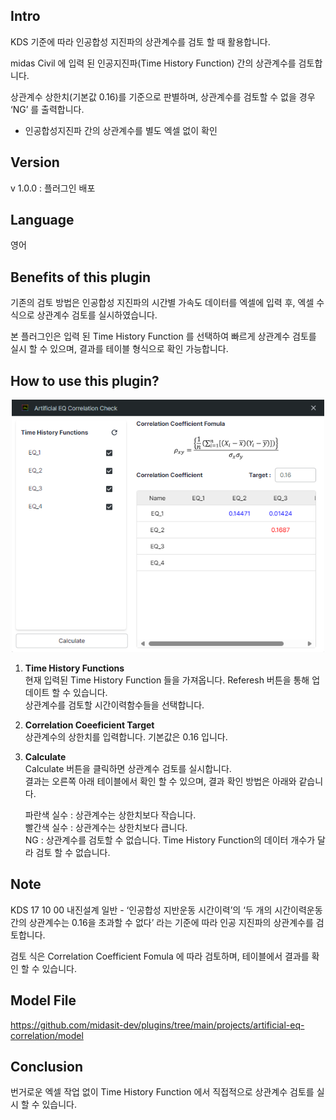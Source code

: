 **Intro**
---------

KDS 기준에 따라 인공합성 지진파의 상관계수를 검토 할 때 활용합니다.

midas Civil 에 입력 된 인공지진파(Time History Function) 간의 상관계수를 검토합니다.

상관계수 상한치(기본값 0.16)를 기준으로 판별하며, 상관계수를 검토할 수 없을 경우 ‘NG’ 를 출력합니다.

*   인공합성지진파 간의 상관계수를 별도 엑셀 없이 확인


**Version**
-----------

v 1.0.0 : 플러그인 배포

**Language**
------------

영어

**Benefits of this plugin**
---------------------------

기존의 검토 방법은 인공합성 지진파의 시간별 가속도 데이터를 엑셀에 입력 후, 엑셀 수식으로 상관계수 검토를 실시하였습니다.

본 플러그인은 입력 된 Time History Function 를 선택하여 빠르게 상관계수 검토를 실시 할 수 있으며, 결과를 테이블 형식으로 확인 가능합니다.

**How to use this plugin?**
---------------------------

<p align="center">
<img width="500" src="./assets/artificial_eq.png">
</p>

1.  **Time History Functions**  
    현재 입력된 Time History Function 들을 가져옵니다. Referesh 버튼을 통해 업데이트 할 수 있습니다.  
    상관계수를 검토할 시간이력함수들을 선택합니다.  
    
2.  **Correlation Coeeficient Target**  
    상관계수의 상한치를 입력합니다. 기본값은 0.16 입니다.  
    
3.  **Calculate**  
    Calculate 버튼을 클릭하면 상관계수 검토를 실시합니다.  
    결과는 오른쪽 아래 테이블에서 확인 할 수 있으며, 결과 확인 방법은 아래와 같습니다.  
      
    파란색 실수 : 상관계수는 상한치보다 작습니다.  
    빨간색 실수 : 상관계수는 상한치보다 큽니다.  
    NG : 상관계수를 검토할 수 없습니다. Time History Function의 데이터 개수가 달라 검토 할 수 없습니다.
    

**Note**
--------

KDS 17 10 00 내진설계 일반 - ‘인공합성 지반운동 시간이력’의 ‘두 개의 시간이력운동간의 상관계수는 0.16을 초과할 수 없다’ 라는 기준에 따라 인공 지진파의 상관계수를 검토합니다.

검토 식은 Correlation Coefficient Fomula 에 따라 검토하며, 테이블에서 결과를 확인 할 수 있습니다.

**Model File**
--------------

https://github.com/midasit-dev/plugins/tree/main/projects/artificial-eq-correlation/model

**Conclusion**
--------------

번거로운 엑셀 작업 없이 Time History Function 에서 직접적으로 상관계수 검토를 실시 할 수 있습니다.




